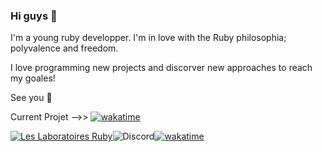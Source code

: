 ### Hi guys 👋
I'm a young ruby developper. I'm in love with the Ruby philosophia; polyvalence and freedom. 

I love programming new projects and discorver new approaches to reach my goales!

See you 👋

Current Projet -->> [![wakatime](https://wakatime.com/badge/user/04a71a0d-32d9-4ef5-94a2-f98b29367c15/project/53f1b162-ef13-4e6d-a148-f35e1f8f17fd.svg)](https://wakatime.com/badge/user/04a71a0d-32d9-4ef5-94a2-f98b29367c15/project/53f1b162-ef13-4e6d-a148-f35e1f8f17fd)

[![Les Laboratoires Ruby](https://invidget.switchblade.xyz/4P7XcmbDnt)](https://discord.gg/4P7XcmbDnt)![Discord](https://discord.c99.nl/widget/theme-1/709815588016357429.png)[![wakatime](https://wakatime.com/badge/user/04a71a0d-32d9-4ef5-94a2-f98b29367c15.svg)](https://wakatime.com/@04a71a0d-32d9-4ef5-94a2-f98b29367c15)
